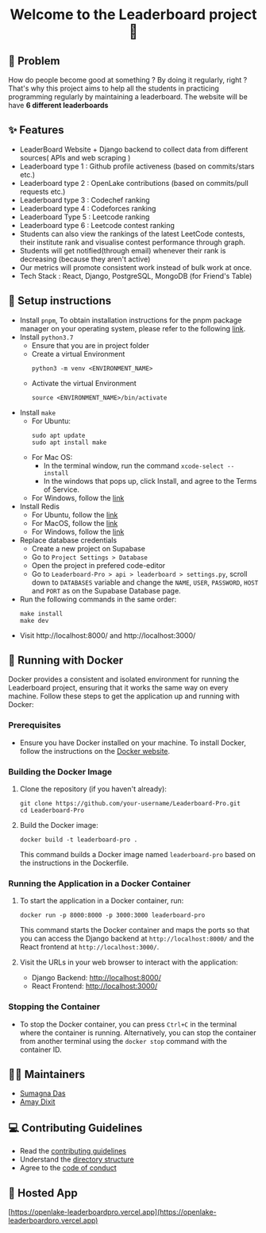 <h1 align="center">Welcome to the Leaderboard project 👋</h1>

## 🤔 Problem

How do people become good at something ? By doing it regularly, right ? That's why this project aims to help all the students in practicing programming regularly by maintaining a leaderboard. The website will be have **6 different leaderboards**

## ✨ Features

- LeaderBoard Website + Django backend to collect data from different sources( APIs and web scraping )
- Leaderboard type 1 : Github profile activeness (based on commits/stars etc.)
- Leaderboard type 2 : OpenLake contributions (based on commits/pull requests etc.)
- Leaderboard type 3 : Codechef ranking
- Leaderboard type 4 : Codeforces ranking
- Leaderboard Type 5 : Leetcode ranking
- Leaderboard type 6 : Leetcode contest ranking
- Students can also view the rankings of the latest LeetCode contests, their institute rank and visualise contest performance through graph.
- Students will get notified(through email) whenever their rank is decreasing (because they aren't active)
- Our metrics will promote consistent work instead of bulk work at once.
- Tech Stack : React, Django, PostgreSQL, MongoDB (for Friend's Table)

## 📝 Setup instructions

- Install `pnpm`, To obtain installation instructions for the pnpm package manager on your operating system, please refer to the following [link](https://pnpm.io/installation).
- Install `python3.7`
  - Ensure that you are in project folder
  - Create a virtual Environment
    ```
    python3 -m venv <ENVIRONMENT_NAME>
    ```
  - Activate the virtual Environment
    ```
    source <ENVIRONMENT_NAME>/bin/activate
    ```
- Install `make`
  - For Ubuntu:
    ```
    sudo apt update
    sudo apt install make
    ```
  - For Mac OS:
    - In the terminal window, run the command `xcode-select --install`
    - In the windows that pops up, click Install, and agree to the Terms of Service.
  - For Windows, follow the [link](https://linuxhint.com/install-use-make-windows/)
- Install Redis
  - For Ubuntu, follow the [link](https://redis.io/docs/install/install-redis/install-redis-on-linux/)
  - For MacOS, follow the [link](https://redis.io/docs/install/install-redis/install-redis-on-mac-os/)
  - For Windows, follow the [link](https://redis.io/docs/install/install-redis/install-redis-on-windows/)
- Replace database credentials
  - Create a new project on Supabase
  - Go to `Project Settings > Database`
  - Open the project in prefered code-editor
  - Go to `Leaderboard-Pro > api > leaderboard > settings.py`, scroll down to `DATABASES` variable and change the `NAME`, `USER`, `PASSWORD`, `HOST` and `PORT` as on the Supabase Database page.
- Run the following commands in the same order:
  ```
  make install
  make dev
  ```
- Visit http://localhost:8000/ and http://localhost:3000/

## 🐳 Running with Docker

Docker provides a consistent and isolated environment for running the Leaderboard project, ensuring that it works the same way on every machine. Follow these steps to get the application up and running with Docker:

### Prerequisites

- Ensure you have Docker installed on your machine. To install Docker, follow the instructions on the [Docker website](https://docs.docker.com/get-docker/).

### Building the Docker Image

1. Clone the repository (if you haven't already):

   ```
   git clone https://github.com/your-username/Leaderboard-Pro.git
   cd Leaderboard-Pro
   ```

2. Build the Docker image:

   ```
   docker build -t leaderboard-pro .
   ```

   This command builds a Docker image named `leaderboard-pro` based on the instructions in the Dockerfile.

### Running the Application in a Docker Container

1. To start the application in a Docker container, run:

   ```
   docker run -p 8000:8000 -p 3000:3000 leaderboard-pro
   ```

   This command starts the Docker container and maps the ports so that you can access the Django backend at `http://localhost:8000/` and the React frontend at `http://localhost:3000/`.

2. Visit the URLs in your web browser to interact with the application:
   - Django Backend: [http://localhost:8000/](http://localhost:8000/)
   - React Frontend: [http://localhost:3000/](http://localhost:3000/)

### Stopping the Container

- To stop the Docker container, you can press `Ctrl+C` in the terminal where the container is running. Alternatively, you can stop the container from another terminal using the `docker stop` command with the container ID.

## 🧑‍💻 Maintainers
- [Sumagna Das](https://github.com/sumagnadas)
- [Amay Dixit](https://github.com/amaydixit11)

## 💻 Contributing Guidelines

- Read the [contributing guidelines](https://github.com/OpenLake/Leaderboard-Pro/blob/main/.github/CONTRIBUTING.md)
- Understand the [directory structure](https://github.com/OpenLake/Leaderboard-Pro/blob/main/.github/DIRECTORY.md)
- Agree to the [code of conduct](https://github.com/OpenLake/Leaderboard-Pro/blob/main/.github/CODE_OF_CONDUCT.md)

## 👀 Hosted App

[https://openlake-leaderboardpro.vercel.app](https://openlake-leaderboardpro.vercel.app)
